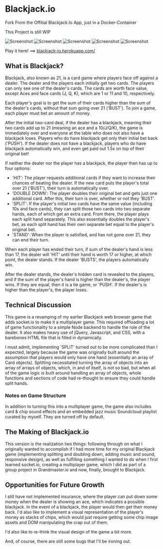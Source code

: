 # Blackjack.io

Fork From the Offitial Blackjack.Io App, just in a Docker-Container

This Project is still WIP

![Screenshot](./assets/Blackjack-io-screenshot-1.png)
![Screenshot](./assets/Blackjack-io-screenshot-2.png)
![Screenshot](./assets/Blackjack-io-screenshot-3.png)
![Screenshot](./assets/Blackjack-io-screenshot-4.png)
![Screenshot](./assets/Blackjack-io-screenshot-5.png)

Play it here! ==> [blackjack-io.herokuapp.com/](http://blackjack-io.herokuapp.com/)

## What is Blackjack?

Blackjack, also known as 21, is a card game where players face off against a dealer. The dealer and the players each initially get two cards. The players can only see one of the dealer's cards. The cards are worth face value, except Aces and face cards (J, Q, K), which are 1 or 11 and 10, respectively.

Each player's goal is to get the sum of their cards higher than the sum of the dealer's cards, without that sum going over 21 ('BUST'). To join a game, each player must bet an amount of money.

After the initial two-card deal, if the dealer has a blackjack, meaning their two cards add up to 21 (meaning an ace and a 10/J/Q/K), the game is immediately over and everyone at the table who does not also have a blackjack loses. Players who do have blackjack get only their initial bet back ('PUSH'). If the dealer does not have a blackjack, players who do have blackjack automatically win, and even get paid out 1.5x on top of their original bet!

If neither the dealer nor the player has a blackjack, the player then has up to four options:

- 'HIT': The player requests additional cards if they want to increase their chances of beating the dealer. If the new card puts the player's total over 21 ('BUST'), their turn is automatically over.
- 'DOUBLE DOWN': The player doubles their original bet and gets just one additional card. After this, their turn is over, whether or not they 'BUST'.
- 'SPLIT': If the player's initial two cards have the same value (including 10s and face cards), they can split those two cards into two separate hands, each of which get an extra card. From there, the player plays each split hand separately. This also essentially doubles the player's bet, as each split hand has their own separate bet equal to the player's original bet.
- 'STAND': When the player is satisfied, and has not gone over 21, they can end their turn.

When each player has ended their turn, if sum of the dealer's hand is less than 17, the dealer will 'HIT' until their hand is worth 17 or higher, at which point, the dealer stands. If the dealer 'BUSTS', the players automatically win.

After the dealer stands, the dealer's hidden card is revealed to the players, and if the sum of the player's hand is higher than the dealer's, the player wins. If they are equal, then it is a tie game, or 'PUSH'. If the dealer's is higher than the player's, the player loses.

## Technical Discussion

This game is a revamping of my earlier Blackjack web browser game that adds socket.io to make it a multiplayer game. This required offloading a lot of game functionality to a simple Node backend to handle the role of the dealer. It also makes heavy use of jQuery, Javascript, and CSS, with a barebones HTML file that is filled in dynamically.

I must admit, implementing 'SPLIT' turned out to be more complicated than I expected, largely because the game was originally built around the assumption that players would only have one hand (essentially an array of Card objects). Splitting necessitated turning the array of objects into an array of arrays of objects, which, in and of itself, is not so bad, but when all of the game logic is built around handling an array of objects, whole functions and sections of code had re-thought to ensure they could handle split hands.

### Notes on Game Structure

In addition to turning this into a multiplayer game, the game also includes card & chip sound effects and an embedded jazz music Soundcloud playlist curated by myself. They are turned off by default.

## The Making of Blackjack.io

This version is the realization two things: following through on what I originally wanted to accomplish if I had more time for my original Blackjack game (implementing splitting and doubling down, adding music and sound, responsive design), as well as fulfilling something I wanted to do when I first learned socket.io, creating a multiplayer game, which I did as part of a group project in Grandmaster.io and now, finally, brought to Blackjack.

## Opportunities for Future Growth

I still have not implemented insurance, where the player can put down some money when the dealer is showing an ace, which indicates a possible blackjack. In the event of a blackjack, the player would then get their money back. I'd also like to implement a visual representation of the player's money as stacks of chips, which would just require getting some chip image assets and DOM manipulating the crap out of them.

I'd also like to re-think the visual design of the game a bit more.

And, of course, there are still some bugs that I'll be ironing out.

